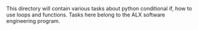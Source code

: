 This directory will contain various tasks about python conditional if, how to use loops and functions.
Tasks here belong to the ALX software engineering program.
